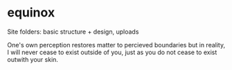 # equinox
<p>Site folders: basic structure + design, uploads </p>
One's own perception restores matter to percieved boundaries but in reality, I will never cease to exist outside of you, just as you do not cease to exist outwith your skin.
